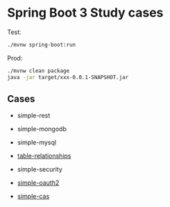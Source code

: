 # Spring Boot 3 Study cases

Test:

```sh
./mvnw spring-boot:run
```

Prod:

```sh
./mvnw clean package
java -jar target/xxx-0.0.1-SNAPSHOT.jar
```

## Cases

- simple-rest

- simple-mongodb

- simple-mysql

- [table-relationships](https://github.com/eugenp/tutorials/tree/master/spring-data-rest)

- simple-security

- [simple-oauth2](https://spring.io/guides/tutorials/spring-boot-oauth2/)

- [simple-cas](https://www.jianshu.com/p/71745170d639)
